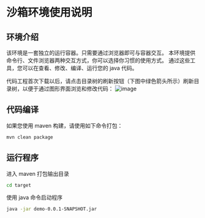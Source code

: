 # 沙箱环境使用说明

## 环境介绍
该环境是一套独立的运行容器。只需要通过浏览器即可与容器交互。
本环境提供命令行、文件浏览器两种交互方式，你可以选择你习惯的使用方式。
通过这些工具，您可以在查看、修改、编译、运行您的 java 代码。

代码工程首次下载以后，请点击目录树的刷新按钮（下图中绿色箭头所示）刷新目录树，以便于通过图形界面浏览和修改代码：
![image](https://img.alicdn.com/tfs/TB14b9Ei5pE_u4jSZKbXXbCUVXa-746-398.png)


## 代码编译
如果您使用 maven 构建，请使用如下命令打包：
```bash
mvn clean package
```

## 运行程序
进入 maven 打包输出目录
```bash
cd target
```

使用 java 命令启动程序
```bash
java -jar demo-0.0.1-SNAPSHOT.jar
```